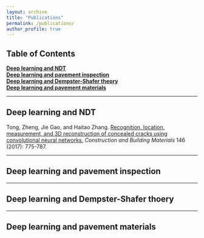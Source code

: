 ```yaml
---
layout: archive
title: "Publications"
permalink: /publications/
author_profile: true
---
```


## **Table of Contents**<br />
<a href="#NDT">**Deep learning and NDT**<br />
<a href="#inspection">**Deep learning and pavement inspection**<br />
<a href="#DST">**Deep learning and Dempster-Shafer theory**<br />
<a href="#materials">**Deep learning and pavement materials**<br />
****

## <a id="NDT"/>**Deep learning and NDT**
Tong, Zheng, Jie Gao, and Haitao Zhang. <u>Recognition, location, measurement, and 3D reconstruction of concealed cracks using convolutional neural networks.</u> *Construction and Building Materials* 146 (2017): 775-787.<br />
  

****
## <a id="inspection"/>**Deep learning and pavement inspection**

****
## <a id="DST"/>**Deep learning and Dempster-Shafer thoery**

****
## <a id="materials"/>**Deep learning and pavement materials**


